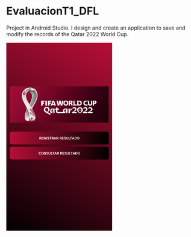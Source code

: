 # EvaluacionT1_DFL

Project in Android Studio. 
I design and create an application to save and modify the records of the Qatar 2022 World Cup.

![plot](app/src/main/res/drawable-v24/captura_qatar.PNG)
